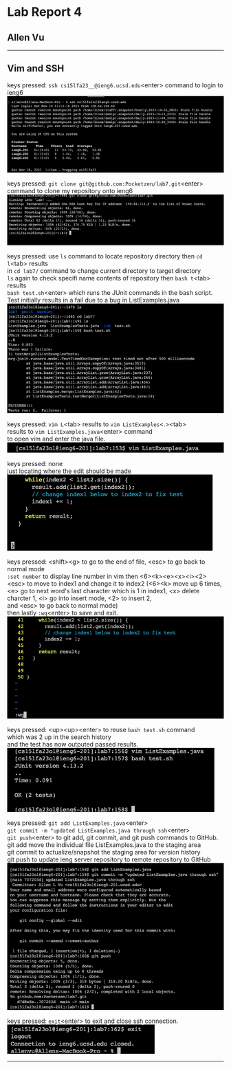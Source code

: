 # Lab Report 4  
## Allen Vu     

--- 
## Vim and SSH
keys pressed: `ssh cs15lfa23__@ieng6.ucsd.edu`\<enter> command to login to ieng6  
![Image](img1.png)  

keys pressed: `git clone git@github.com:Pocketzen/lab7.git`\<enter> command to clone my repository onto ieng6 
![Image](img2.png)  

keys pressed: use `ls` command to locate repository directory then `cd l`\<tab> results  
in `cd lab7/` command to change current directory to target directory  
`ls` again to check specifi name contents of repository then `bash t`\<tab> results  
`bash test.sh`\<enter> which runs the JUnit commands in the bash script.  
Test initially results in a fail due to a bug in ListExamples.java  
![Image](img3.png)  

keys pressed: `vim L`\<tab> results to `vim ListExamples`<.>\<tab>  
results to `vim ListExamples.java`\<enter> command  
to open vim and enter the java file.  
![Image](img4.png)  

keys pressed: none    
just locating where the edit should be made   
![Image](img5.png)  
  
keys pressed: \<shift>\<g> to go to the end of file, \<esc> to go back to normal mode  
`:set number` to display line number in vim then <6>\<k>\<e>\<x>\<i><2>\<esc> to move to index1 and change it to index2 (<6>\<k> move up 6 times, \<e> go to next word's last character which is 1 in index1, \<x> delete charcter 1, \<i> go into insert mode, \<2> to insert 2,  
and \<esc> to go back to normal mode)   
then lastly `:wq`\<enter> to save and exit.   
![Image](img6.png)  
 
keys pressed: \<up>\<up>\<enter> to reuse `bash test.sh` command  
which was 2 up in the search history  
and the test has now outputed passed results.   
![Image](img7.png)  
 
  
keys pressed: `git add ListExamples.java`\<enter>  
`git commit -m "updated ListExamples.java through ssh`\<enter>  
`git push`\<enter> to git add, git commit, and git push commands to GitHub.  
git add move the individual file ListExamples.java to the staging area  
git commit to actualize/snapshot the staging area for version history  
git push to update ieng server repository to remote repository to GitHub   
![Image](img8.png)  

keys pressed: `exit`\<enter> to exit and close ssh connection.  
![Image](img9.png)  

---

